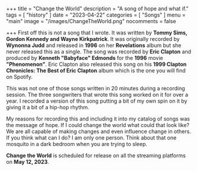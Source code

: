 +++
title = "Change the World"
description = "A song of hope and what if."
tags =  [
    "history"
]
date = "2023-04-22"
categories = [
    "Songs"
]
menu = "main"
image = "/images/ChangeTheWorld.png"
nocomments = false

+++
First off this is not a song that I wrote.  It was written by **Tommy Sims, Gordon Kennedy and Wayne Kirkpatrick**.  It was originally recorded by **Wynonna Judd** and released in **1996** on her **Revelations** album but she never released this as a single.  The song was recorded by **Eric Clapton** and produced by **Kenneth "Babyface" Edmonds** for the **1996** movie **"Phenomenon"**.  Eric Clapton also released this song on his **1999 Clapton Chronicles: The Best of Eric Clapton** album which is the one you will find on Spotify.

This was not one of those songs written in 20 minutes during a recording session.  The three songwriters that wrote this song worked on it for over a year.  I recorded a version of this song putting a bit of my own spin on it by giving it a bit of a hip-hop rhythm.  

My reasons for recording this and including it into my catalog of songs was the message of hope.  If I could change the world what could that look like?  We are all capable of making changes and even influence change in others.  If you think what can I do? I am only one person.  Think about that one mosquito in a dark bedroom when you are trying to sleep.

**Change the World** is scheduled for release on all the streaming platforms on **May 12, 2023**.